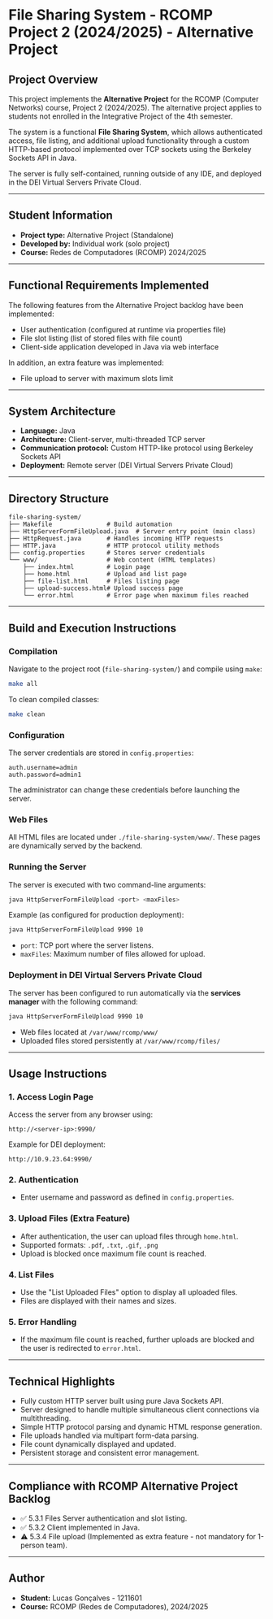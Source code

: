# File Sharing System - RCOMP Project 2 (2024/2025) - Alternative Project

## Project Overview

This project implements the **Alternative Project** for the RCOMP (Computer Networks) course, Project 2 (2024/2025). The alternative project applies to students not enrolled in the Integrative Project of the 4th semester.

The system is a functional **File Sharing System**, which allows authenticated access, file listing, and additional upload functionality through a custom HTTP-based protocol implemented over TCP sockets using the Berkeley Sockets API in Java.

The server is fully self-contained, running outside of any IDE, and deployed in the DEI Virtual Servers Private Cloud.

---

## Student Information

* **Project type:** Alternative Project (Standalone)
* **Developed by:** Individual work (solo project)
* **Course:** Redes de Computadores (RCOMP) 2024/2025

---

## Functional Requirements Implemented

The following features from the Alternative Project backlog have been implemented:

* User authentication (configured at runtime via properties file)
* File slot listing (list of stored files with file count)
* Client-side application developed in Java via web interface

In addition, an extra feature was implemented:

* File upload to server with maximum slots limit

---

## System Architecture

* **Language:** Java
* **Architecture:** Client-server, multi-threaded TCP server
* **Communication protocol:** Custom HTTP-like protocol using Berkeley Sockets API
* **Deployment:** Remote server (DEI Virtual Servers Private Cloud)

---

## Directory Structure

```
file-sharing-system/
├── Makefile               # Build automation
├── HttpServerFormFileUpload.java  # Server entry point (main class)
├── HttpRequest.java       # Handles incoming HTTP requests
├── HTTP.java              # HTTP protocol utility methods
├── config.properties      # Stores server credentials
└── www/                   # Web content (HTML templates)
    ├── index.html         # Login page
    ├── home.html          # Upload and list page
    ├── file-list.html     # Files listing page
    ├── upload-success.html# Upload success page
    └── error.html         # Error page when maximum files reached
```

---

## Build and Execution Instructions

### Compilation

Navigate to the project root (`file-sharing-system/`) and compile using `make`:

```bash
make all
```

To clean compiled classes:

```bash
make clean
```

### Configuration

The server credentials are stored in `config.properties`:

```properties
auth.username=admin
auth.password=admin1
```

The administrator can change these credentials before launching the server.

### Web Files

All HTML files are located under `./file-sharing-system/www/`. These pages are dynamically served by the backend.

### Running the Server

The server is executed with two command-line arguments:

```bash
java HttpServerFormFileUpload <port> <maxFiles>
```

Example (as configured for production deployment):

```bash
java HttpServerFormFileUpload 9990 10
```

* `port`: TCP port where the server listens.
* `maxFiles`: Maximum number of files allowed for upload.

### Deployment in DEI Virtual Servers Private Cloud

The server has been configured to run automatically via the **services manager** with the following command:

```bash
java HttpServerFormFileUpload 9990 10
```

* Web files located at `/var/www/rcomp/www/`
* Uploaded files stored persistently at `/var/www/rcomp/files/`

---

## Usage Instructions

### 1. Access Login Page

Access the server from any browser using:

```
http://<server-ip>:9990/
```

Example for DEI deployment:

```
http://10.9.23.64:9990/
```

### 2. Authentication

* Enter username and password as defined in `config.properties`.

### 3. Upload Files (Extra Feature)

* After authentication, the user can upload files through `home.html`.
* Supported formats: `.pdf`, `.txt`, `.gif`, `.png`
* Upload is blocked once maximum file count is reached.

### 4. List Files

* Use the "List Uploaded Files" option to display all uploaded files.
* Files are displayed with their names and sizes.

### 5. Error Handling

* If the maximum file count is reached, further uploads are blocked and the user is redirected to `error.html`.

---

## Technical Highlights

* Fully custom HTTP server built using pure Java Sockets API.
* Server designed to handle multiple simultaneous client connections via multithreading.
* Simple HTTP protocol parsing and dynamic HTML response generation.
* File uploads handled via multipart form-data parsing.
* File count dynamically displayed and updated.
* Persistent storage and consistent error management.

---

## Compliance with RCOMP Alternative Project Backlog

* ✅ 5.3.1 Files Server authentication and slot listing.
* ✅ 5.3.2 Client implemented in Java.
* ⚠ 5.3.4 File upload (Implemented as extra feature - not mandatory for 1-person team).

---

## Author
- **Student:** Lucas Gonçalves - 1211601
- **Course:** RCOMP (Redes de Computadores), 2024/2025
